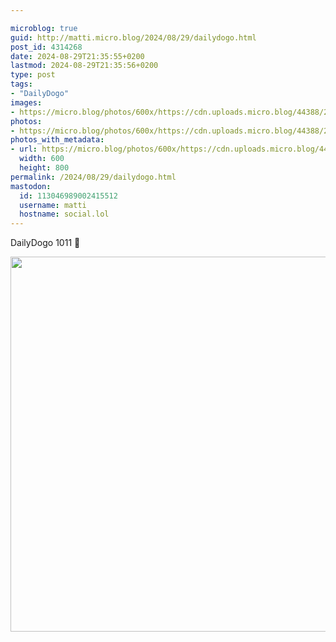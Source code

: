 ```yaml
---

microblog: true
guid: http://matti.micro.blog/2024/08/29/dailydogo.html
post_id: 4314268
date: 2024-08-29T21:35:55+0200
lastmod: 2024-08-29T21:35:56+0200
type: post
tags:
- "DailyDogo"
images:
- https://micro.blog/photos/600x/https://cdn.uploads.micro.blog/44388/2024/31943e6f5f96493ba2328bf25dd95e0e.jpg
photos:
- https://micro.blog/photos/600x/https://cdn.uploads.micro.blog/44388/2024/31943e6f5f96493ba2328bf25dd95e0e.jpg
photos_with_metadata:
- url: https://micro.blog/photos/600x/https://cdn.uploads.micro.blog/44388/2024/31943e6f5f96493ba2328bf25dd95e0e.jpg
  width: 600
  height: 800
permalink: /2024/08/29/dailydogo.html
mastodon:
  id: 113046989002415512
  username: matti
  hostname: social.lol
---
```

DailyDogo 1011 🐶

<img src="/media/uploads/2024/31943e6f5f96493ba2328bf25dd95e0e.jpg" width="600" alt="" />
